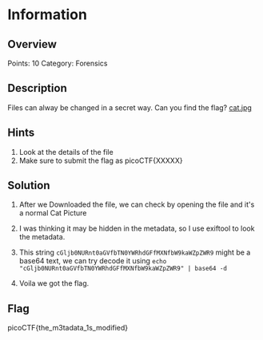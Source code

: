 # Information

## Overview
Points: 10
Category: Forensics

## Description
Files can alway be changed in a secret way. Can you find the flag? [cat.jpg](./cat.jpg)

## Hints

1. Look at the details of the file
2. Make sure to submit the flag as picoCTF{XXXXX}

## Solution

1. After we Downloaded the file, we can check by opening the file and it's a normal Cat Picture

2. I was thinking it may be hidden in the metadata, so I use exiftool to look the metadata.

3. This string `cGljb0NURnt0aGVfbTN0YWRhdGFfMXNfbW9kaWZpZWR9` might be a base64 text, we can try decode it using 
```echo "cGljb0NURnt0aGVfbTN0YWRhdGFfMXNfbW9kaWZpZWR9" | base64 -d ```

4. Voila we got the flag.
## Flag

picoCTF{the_m3tadata_1s_modified}